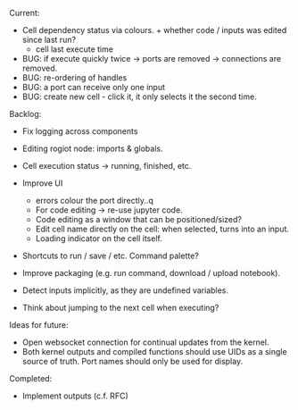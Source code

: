 Current:
- Cell dependency status via colours. + whether code / inputs was edited since last run?
    - cell last execute time
- BUG: if execute quickly twice -> ports are removed -> connections are removed.
- BUG: re-ordering of handles
- BUG: a port can receive only one input
- BUG: create new cell - click it, it only selects it the second time.

Backlog:
- Fix logging across components
- Editing rogiot node: imports & globals.
- Cell execution status -> running, finished, etc.

- Improve UI
    - errors colour the port directly..q
    - For code editing -> re-use jupyter code.
    - Code editing as a window that can be positioned/sized?
    - Edit cell name directly on the cell: when selected, turns into an input.
    - Loading indicator on the cell itself.
- Shortcuts to run / save / etc. Command palette?
- Improve packaging (e.g. run command, download / upload notebook).
- Detect inputs implicitly, as they are undefined variables.
- Think about jumping to the next cell when executing?

Ideas for future:
- Open websocket connection for continual updates from the kernel.
- Both  kernel outputs and compiled functions should use UIDs as a single source of truth. Port names should only be used for display.

Completed:
- Implement outputs (c.f. RFC)
